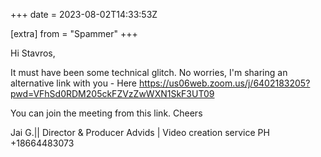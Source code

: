 +++
date = 2023-08-02T14:33:53Z

[extra]
from = "Spammer"
+++

Hi Stavros,

It must have been some technical glitch.
No worries, I'm sharing an alternative link with you - Here
<https://us06web.zoom.us/j/6402183205?pwd=VFhSd0RDM205ckFZVzZwWXN1SkF3UT09>

You can join the meeting from this link.
Cheers


Jai G.|| Director & Producer
Advids | Video creation service
PH +18664483073
